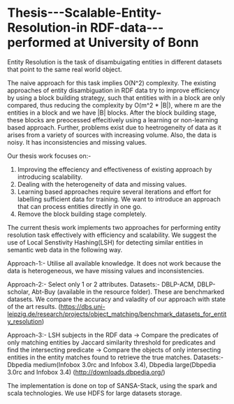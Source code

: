 # Thesis---Scalable-Entity-Resolution-in RDF-data--- performed at University of Bonn
Entity Resolution is the task of disambuigating entities in different datasets that point to the same real world object. 

The naive approach for this task implies O(N^2) complexity. The existing approaches of entity disambiguation in RDF data try to improve efficiency by using a block building strategy, such that entities with in a block are only compared, thus reducing the complexity by O(m^2 * |B|), where m are the entities in a block and we have |B| blocks. After the block building stage, these blocks are preocessed effecitively using a learning or non-learning based approach.
Further, problems exist due to heetrogeneity of data as it arises from a variety of sources with increasing volume. Also, the data is noisy. It has inconsistencies and missing values.

Our thesis work focuses on:-
1. Improving the effeciency and effectiveness of existing approach by introducing scalability.
2. Dealing with the heterogeneity of data and missing values.
3. Learning based approaches require several iterations and effort for labelling sufficient data for training. We want to introduce an approach that can process entities directly in one go.
4. Remove the block building stage completely.

The current thesis work implements two approaches for performing entity resolution task effectively with efficiency and scalability.
We suggest the use of  Local Senstivity Hashing(LSH) for detecting similar entities in semantic web data in the following way.

Approach-1:- Utilise all available knowledge.
It does not work because the data is heterogeneous, we have missing values and inconsistencies.

Approach-2:- Select only 1 or 2 attributes.
Datasets:- DBLP-ACM, DBLP-scholar, Abt-Buy (available in the resource folder). These are benchmarked datasets. We compare the accuracy and valadity of our approach with state of the art results. 
(https://dbs.uni-leipzig.de/research/projects/object_matching/benchmark_datasets_for_entity_resolution)

Approach-3:- LSH subjects in the RDF data -> Compare the predicates of only matching entities by Jaccard similarity threshold for predicates and find the intersecting predicate -> Compare the objects of only intersecting entities in the entity matches found to retrieve the true matches.
Datasets:- Dbpedia medium(Infobox 3.0rc and Infobox 3.4), Dbpedia large(Dbpedia 3.0rc and Infobox 3.4)
(http://downloads.dbpedia.org/)

The implementation is done on top of SANSA-Stack, using the spark and scala technologies.
We use HDFS for large datasets storage.
